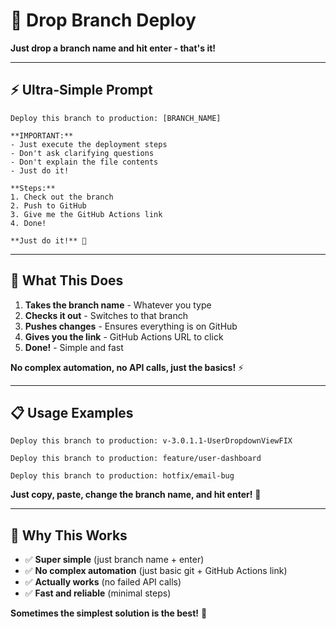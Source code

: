 # 🚀 Drop Branch Deploy

**Just drop a branch name and hit enter - that's it!**

---

## ⚡ **Ultra-Simple Prompt**

```
Deploy this branch to production: [BRANCH_NAME]

**IMPORTANT:** 
- Just execute the deployment steps
- Don't ask clarifying questions
- Don't explain the file contents
- Just do it!

**Steps:**
1. Check out the branch
2. Push to GitHub
3. Give me the GitHub Actions link
4. Done!

**Just do it!** 🚀
```

---

## 🎯 **What This Does**

1. **Takes the branch name** - Whatever you type
2. **Checks it out** - Switches to that branch
3. **Pushes changes** - Ensures everything is on GitHub
4. **Gives you the link** - GitHub Actions URL to click
5. **Done!** - Simple and fast

**No complex automation, no API calls, just the basics!** ⚡

---

## 📋 **Usage Examples**

```
Deploy this branch to production: v-3.0.1.1-UserDropdownViewFIX
```

```
Deploy this branch to production: feature/user-dashboard
```

```
Deploy this branch to production: hotfix/email-bug
```

**Just copy, paste, change the branch name, and hit enter!** 🚀

---

## 🔧 **Why This Works**

- ✅ **Super simple** (just branch name + enter)
- ✅ **No complex automation** (just basic git + GitHub Actions link)
- ✅ **Actually works** (no failed API calls)
- ✅ **Fast and reliable** (minimal steps)

**Sometimes the simplest solution is the best!** 🚀
